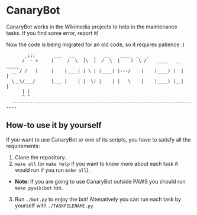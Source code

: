 # CanaryBot

CanaryBot works in the Wikimedia projects to help in the maintenance tasks. If you find some error, report it!

Now the code is being migrated for an old code, so it requires patience :)

```
       _;;;       ___   __   _   _   __    ____  _   _
      /  · >     |     /  \  |\  |  /  \  |    )  \ /    ____   __  _____
  __ / /   )     |    |____| | \ | |____| |---/    |    |____) |  |   |
  \__\/___/      |___ |    | |  \| |    | |   \    |    |____) |__|   |
      | |
      ^ ^
  ------------------------------------------------------------------------
```

## How-to use it by yourself

If you want to use CanaryBot or one of its scripts, you have to satisfy all the requirements:

1. Clone the repository.
2. `make all` (or `make help` if you want to know more about each task it would run if you run `make all`).
  - **Note:** If you are going to use CanaryBot outside PAWS you should run `make pywikibot` too.
3. Run `./bot.py` to enjoy the bot! Altenatively you can run each task by yourself with `./TASKFILENAME.py`.
